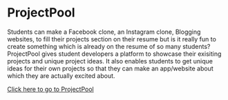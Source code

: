 # ProjectPool
Students can make a Facebook clone, an Instagram clone, Blogging websites, to fill their projects section on their resume but is it really fun to create something which is already on the resume of so many students? ProjectPool gives student developers a platform to showcase their exisiting projects and unique project ideas. It also enables students to get unique ideas for their own projects so that they can make an app/website about which they are actually excited about.  

[Click here to go to ProjectPool](https://projectpool.herokuapp.com/)  

